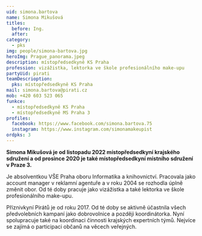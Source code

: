 ```yaml
---
uid: simona.bartova
name: Simona Mikušová 
titles:
  before: Ing.
  after:
category: 
  - pks
img: people/simona-bartova.jpg
heroImg: Prague_panorama.jpeg
description: místopředsedkyně KS Praha
profession: vizážistka, lektorka ve škole profesionálního make-upu
partyUid: pirati
teamDescrioption: 
  pks: místopředsedkyně KS Praha
mail: simona.bartova@pirati.cz
mob: +420 603 523 065
funkce:
  - místopředsedkyně KS Praha
  - místopředsedkyně MS Praha 3
profiles:     
  facebook: https://www.facebook.com/simona.bartova.75
  instagram: https://www.instagram.com/simonamakeupist	  
ordpks: 3		  
---
```


**Simona Mikušová je od listopadu 2022 místopředsedkyní krajského sdružení a od prosince 2020 je také místopředsedkyní místního sdružení v Praze 3.** 

Je absolventkou VŠE Praha oboru Informatika a knihovnictví. Pracovala jako account manager v reklamní agentuře a v roku 2004 se rozhodla úplně změnit obor. Od té doby pracuje jako vizážistka a také lektorka ve škole profesionálního make-upu.

Příznivkyní Pirátů je od roku 2017. Od té doby se aktivně účastnila všech předvolebních kampaní jako dobrovolnice a později koordinátorka. Nyní spolupracuje také na koordinaci činnosti krajských expertních týmů. Nejvíce se zajímá o participaci občanů na věcech veřejných.


